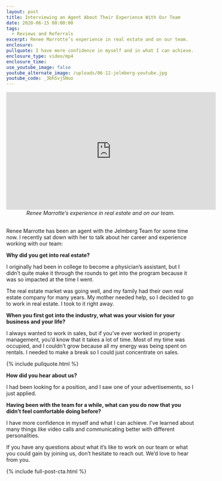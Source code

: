 ```yaml
---
layout: post
title: Interviewing an Agent About Their Experience With Our Team
date: 2020-06-15 00:00:00
tags:
  - Reviews and Referrals
excerpt: Renee Marrotte’s experience in real estate and on our team.
enclosure:
pullquote: I have more confidence in myself and in what I can achieve.
enclosure_type: video/mp4
enclosure_time:
use_youtube_image: false
youtube_alternate_image: /uploads/06-12-jelmberg-youtube.jpg
youtube_code: _3bhSvjSNuo
---
```


<center><iframe width="560" height="315" src="https://www.youtube.com/embed/gSGyJDhHteg?rel=0" frameborder="0" allow="accelerometer; autoplay; encrypted-media; gyroscope; picture-in-picture" allowfullscreen=""></iframe></center>

<center><em>Renee Marrotte&rsquo;s experience in real estate and on our team.</em></center>

<br>Renee Marrotte has been an agent with the Jelmberg Team for some time now. I recently sat down with her to talk about her career and experience working with our team:

**Why did you get into real estate?**

I originally had been in college to become a physician’s assistant, but I didn’t quite make it through the rounds to get into the program because it was so impacted at the time I went.&nbsp;

The real estate market was going well, and my family had their own real estate company for many years. My mother needed help, so I decided to go to work in real estate. I took to it right away.

**When you first got into the industry, what was your vision for your business and your life?**

I always wanted to work in sales, but if you’ve ever worked in property management, you’d know that it takes a lot of time. Most of my time was occupied, and I couldn’t grow because all my energy was being spent on rentals. I needed to make a break so I could just concentrate on sales.

{% include pullquote.html %}

**How did you hear about us?**

I had been looking for a position, and I saw one of your advertisements, so I just applied.

**Having been with the team for a while, what can you do now that you didn’t feel comfortable doing before?**

I have more confidence in myself and what I can achieve. I’ve learned about many things like video calls and communicating better with different personalities.

If you have any questions about what it’s like to work on our team or what you could gain by joining us, don’t hesitate to reach out. We’d love to hear from you.

{% include full-post-cta.html %}